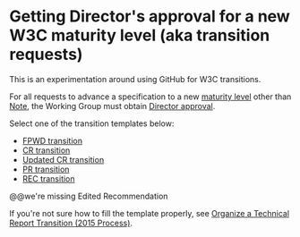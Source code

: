 # Getting Director's approval for a new W3C maturity level (aka transition requests)

This is an experimentation around using GitHub for W3C transitions.

For all requests to advance a specification to a new [maturity level](https://www.w3.org/2015/Process-20150901/#maturity-levels) other than [Note](), the Working Group must obtain [Director approval](https://www.w3.org/2015/Process-20150901/#transition-reqs).

Select one of the transition templates below:

* [FPWD transition](https://github.com/plehegar/transitions/issues/new?assignee=plehegar&labels=FPWD&title=%5bFPWD+request%5d&body=%23+Document+title%2c+URLs%2c+estimated+publication+date%0d%0a%0d%0a%23+Abstract%0d%0a%0d%0a%23+Status%0d%0a%0d%0a%23+Is+it+a+delta+specification+intended+to+become+a+W3C+Recommendation%3f%0d%0a%0d%0a%23+Link+to+group%27s+decision+to+request+transition%0d%0a%0d%0a%23+Information+about+implementations+known+to+the+Working+Group%0d%0a)
* [CR transition](https://github.com/plehegar/transitions/issues/new?assignee=swickr&labels=CR&title=%5bCR+request%5d&body=%23+Document+title%2c+URLs%2c+estimated+publication+date%0d%0a%0d%0a%23+Abstract%0d%0a%0d%0a%23+Status%0d%0a%0d%0a%23+Link+to+group%27s+decision+to+request+transition%0d%0a%0d%0a%23+Changes%0d%0a%0d%0a%23+Requirements+satisfied%0d%0a%0d%0a%23+Dependencies+met+(or+not)%0d%0a%0d%0a%23+Wide+Review%0d%0a%0d%0a%23+Issues+addressed%0d%0a%0d%0a%23+Formal+Objections%0d%0a%0d%0a%23+Implementation%0d%0a%0d%0a%23+Patent+disclosures%0d%0a%0d%0a)
* [Updated CR transition](https://github.com/plehegar/transitions/issues/new?assignee=swickr&labels=CR&title=%5bUpdated+CR+request%5d&body=%23+Link+to+group%27s+decision+to+request+transition%0d%0a%0d%0a%23+Link+to+previous+Candidate+Recommendation+transition+request%0d%0a%0d%0a%23+Substantive+changes%0d%0a%0d%0a%23+Any+changes+in+normative+references%3f%0d%0a%0d%0a%23+Any+changes+in+requirements%3f%0d%0a%0d%0a%23+Wide+Review+of+substantive+changes%0d%0a%0d%0a%23+Issues+status%0d%0a%0d%0a%23+Formal+Objections%0d%0a%0d%0a%23+Any+changes+in+implementation+information%3f%0d%0a%0d%0a%23+Deadline+for+further+comments%0d%0a%0d%0a%23+Any+changes+in+patent+disclosures%3f%0d%0a)
* [PR transition](https://github.com/plehegar/transitions/issues/new?assignee=swickr&labels=PR&title=%5bPR+request%5d&body=%23+Document+title%2c+URLs%2c+estimated+publication+date%0d%0a%0d%0a%23+Abstract%0d%0a%0d%0a%23+Status%0d%0a%0d%0a%23+Link+to+group%27s+decision+to+request+transition%0d%0a%0d%0a%23+Changes%0d%0a%0d%0a%23+Requirements+satisfied%0d%0a%0d%0a%23+Dependencies+met+(or+not)%0d%0a%0d%0a%23+Wide+Review%0d%0a%0d%0a%23+Issues+addressed%0d%0a%0d%0a%23+Formal+Objections%0d%0a%0d%0a%23+Implementation%0d%0a%0d%0a%23+Patent+disclosures%0d%0a%0d%0a)
* [REC transition](https://github.com/plehegar/transitions/issues/new?assignee=swickr&labels=REC&title=%5bREC+request%5d&body=%23+Document+title%2c+URLs%2c+estimated+publication+date%0d%0a%0d%0a%23+Abstract%0d%0a%0d%0a%23+Status%0d%0a%0d%0a%23+Link+to+group%27s+decision+to+request+transition%0d%0a%0d%0a%23+Changes%0d%0a%0d%0a%23+Any+changes+in+requirements%3f%0d%0a%0d%0a%23+Dependencies+met+(or+not)%0d%0a%0d%0a%23+Advisory+Committee+Review%0d%0a%0d%0a%23+Issues+addressed%0d%0a%0d%0a%23+Formal+Objections%0d%0a%0d%0a%23+Any+changes+in+patent+disclosures%3f%0d%0a%0d%0a)

@@we're missing Edited Recommendation

If you're not sure how to fill the template properly, see [Organize a Technical Report Transition (2015 Process)](https://services.w3.org/xslt?xmlfile=https://www.w3.org/2005/08/01-transitions2015.html&xslfile=https://www.w3.org/2005/08/transitions2015.xsl).
